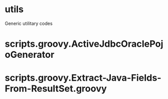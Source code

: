 # utils
Generic utilitary codes

# scripts.groovy.ActiveJdbcOraclePojoGenerator

# scripts.groovy.Extract-Java-Fields-From-ResultSet.groovy
